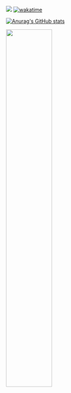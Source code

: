 ![](https://komarev.com/ghpvc/?username=1XC1XC)
[![wakatime](https://wakatime.com/badge/user/6fdbb69c-d118-4a3c-9b21-ac62dbd45d2e.svg)](https://wakatime.com/@6fdbb69c-d118-4a3c-9b21-ac62dbd45d2e)

[![Anurag's GitHub stats](https://github-readme-stats.vercel.app/api?username=1XC1XC)](https://github.com/anuraghazra/github-readme-stats)
<!-- [![wakatime](https://wakatime.com/share/@1XC/816371c3-bdb2-4255-a416-bf5d874438de.svg)](https://wakatime.com/@6fdbb69c-d118-4a3c-9b21-ac62dbd45d2e) -->
<img src="https://wakatime.com/share/@1XC/816371c3-bdb2-4255-a416-bf5d874438de.svg" width=50% height=50%>


